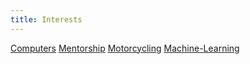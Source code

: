 ```yaml
---
title: Interests
---
```


[Computers](notes/Computers.md)
[Mentorship](notes/Mentorship.md)
[Motorcycling](notes/Motorcycling.md)
[Machine-Learning](notes/Machine-Learning.md)
